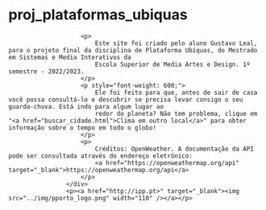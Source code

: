 # proj_plataformas_ubiquas


                        <p>
                            Este site foi criado pelo aluno Gustavo Leal, para o projeto final da disciplina de Plataforma Ubíquas, do Mestrado em Sistemas e Media Interativos da 
                            Escola Superior de Media Artes e Design. 1º semestre - 2022/2023.
                        </p>
                        <p style="font-weight: 600;">
                            Ele foi feito para que, antes de sair de casa você possa consultá-lo e descubrir se precisa levar consigo o seu guarda-chuva. Está indo para algum lugar ao 
                            redor do planeta? Não tem problema, clique em "<a href="buscar_cidade.html">Clima em outro local</a>" para obter informação sobre o tempo em todo o globo! 
                        </p>
                        <p>
                            Créditos: OpenWeather. A documentação da API pode ser consultada através do endereço eletrônico: 
                            <a href="https://openweathermap.org/api" target="_blank">https://openweathermap.org/api</a>
                        </p>
                    </div>
                    <p><a href="http://ipp.pt>" target="_blank"><img src="../img/pporto_logo.png" width="110" /></a></p>
